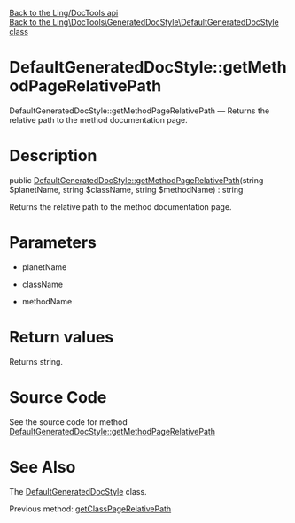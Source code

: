 [Back to the Ling/DocTools api](https://github.com/lingtalfi/DocTools/blob/master/doc/api/Ling/DocTools.md)<br>
[Back to the Ling\DocTools\GeneratedDocStyle\DefaultGeneratedDocStyle class](https://github.com/lingtalfi/DocTools/blob/master/doc/api/Ling/DocTools/GeneratedDocStyle/DefaultGeneratedDocStyle.md)


DefaultGeneratedDocStyle::getMethodPageRelativePath
================



DefaultGeneratedDocStyle::getMethodPageRelativePath — Returns the relative path to the method documentation page.




Description
================


public [DefaultGeneratedDocStyle::getMethodPageRelativePath](https://github.com/lingtalfi/DocTools/blob/master/doc/api/Ling/DocTools/GeneratedDocStyle/DefaultGeneratedDocStyle/getMethodPageRelativePath.md)(string $planetName, string $className, string $methodName) : string




Returns the relative path to the method documentation page.




Parameters
================


- planetName

    

- className

    

- methodName

    


Return values
================

Returns string.








Source Code
===========
See the source code for method [DefaultGeneratedDocStyle::getMethodPageRelativePath](/blob/master/GeneratedDocStyle/DefaultGeneratedDocStyle.php#L80-L83)


See Also
================

The [DefaultGeneratedDocStyle](https://github.com/lingtalfi/DocTools/blob/master/doc/api/Ling/DocTools/GeneratedDocStyle/DefaultGeneratedDocStyle.md) class.

Previous method: [getClassPageRelativePath](https://github.com/lingtalfi/DocTools/blob/master/doc/api/Ling/DocTools/GeneratedDocStyle/DefaultGeneratedDocStyle/getClassPageRelativePath.md)<br>

